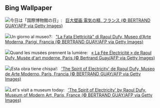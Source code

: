 ## Bing Wallpaper
![](https://www.bing.com/th?id=OHR.DufyRoom_JA-JP7244878631_UHD.jpg&w=1000)今日は「国際博物館の日」:&nbsp;&ensp;[巨大壁画 電気の精, フランス (© BERTRAND GUAY/AFP via Getty Images)](https://www.bing.com/th?id=OHR.DufyRoom_JA-JP7244878631_UHD.jpg)
<br><br/>
![](https://www.bing.com/th?id=OHR.DufyRoom_IT-IT9020627686_UHD.jpg&w=1000)Un giorno al museo?:&nbsp;&ensp;["La Fata Elettricità" di Raoul Dufy, Museo d'Arte Moderna, Parigi, Francia (© BERTRAND GUAY/AFP via Getty Images)](https://www.bing.com/th?id=OHR.DufyRoom_IT-IT9020627686_UHD.jpg)
<br><br/>
![](https://www.bing.com/th?id=OHR.DufyRoom_FR-FR5402586518_UHD.jpg&w=1000)Quand les musées prennent la lumière:&nbsp;&ensp;[« La Fée Électricité » de Raoul Dufy, Musée d'art moderne, Paris (© Bertrand Guay/AFP via Getty Images)](https://www.bing.com/th?id=OHR.DufyRoom_FR-FR5402586518_UHD.jpg)
<br><br/>
![](https://www.bing.com/th?id=OHR.DufyRoom_ES-ES6280339322_UHD.jpg&w=1000)¡Esta obra tiene chispa!:&nbsp;&ensp;['The Spirit of Electricity' de Raoul Dufy, Museo de Arte Moderno, París, Francia (© BERTRAND GUAY/AFP via Getty Images)](https://www.bing.com/th?id=OHR.DufyRoom_ES-ES6280339322_UHD.jpg)
<br><br/>
![](https://www.bing.com/th?id=OHR.DufyRoom_EN-GB0919090410_UHD.jpg&w=1000)Let's visit a museum today:&nbsp;&ensp;['The Spirit of Electricity' by Raoul Dufy, Museum of Modern Art, Paris, France (© BERTRAND GUAY/AFP via Getty Images)](https://www.bing.com/th?id=OHR.DufyRoom_EN-GB0919090410_UHD.jpg)
<br><br/>
